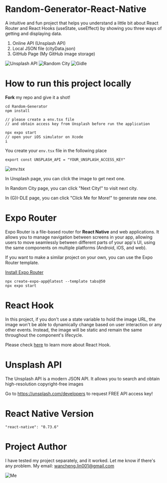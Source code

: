# Random-Generator-React-Native

A intuitive and fun project that helps you understand a little bit about React Router and React Hooks (useState, useEffect) by showing you three ways of getting and displaying data.

1. Online API (Unsplash API)
2. Local JSON file (cityData.json)
3. GitHub Page (My GitHub image storage)

![Unsplash API](./img/unsplash_react.png)
![Random City](./img/city_react.png)
![Gidle](./img/gidle_react.png)

# How to run this project locally
**Fork** my repo and give it a shot!
```
cd Random-Generator
npm install

// please create a env.tsx file 
// and obtain access key from Unsplash before run the application

npx expo start
// open your iOS simulator on Xcode
i
```

You create your `env.tsx` file in the following place
```
export const UNSPLASH_API = "YOUR_UNSPLASH_ACCESS_KEY"
```
![env.tsx](./img/env_react.png)


In Unsplash page, you can click the image to get next one.

In Random City page, you can click "Next City!" to visit next city.

In (G)I-DLE page, you can click "Click Me for More!" to generate new one.


# Expo Router
Expo Router is a file-based router for **React Native** and web applications. It allows you to manage navigation between screens in your app, allowing users to move seamlessly between different parts of your app's UI, using the same components on multiple platforms (Android, iOS, and web).

If you want to make a similar project on your own, you can use the Expo Router template.

[Install Expo Router](https://docs.expo.dev/router/installation/#quick-start)
```
npx create-expo-app@latest --template tabs@50
npx expo start
```

# React Hook

In this project, if you don't use a state variable to hold the image URL, the image won't be able to dynamically change based on user interaction or any other events. Instead, the image will be static and remain the same throughout the component's lifecycle.

Please check [here](https://legacy.reactjs.org/docs/hooks-intro.html) to learn more about React Hook.


# Unsplash API

The Unsplash API is a modern JSON API. It allows you to search and obtain high-resolution copyright-free images

Go to https://unsplash.com/developers to request FREE API access key!

# React Native Version
```
"react-native": "0.73.6"
```


# Project Author
I have tested my project separately, and it worked. Let me know if there's any problem.
My email: wancheng.lin001@gmail.com

![Me](./img/me_react.png)